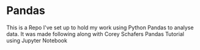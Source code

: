 # Pandas
This is a Repo I've set up to hold my work using Python Pandas to analyse data. It was made following along with Corey Schafers Pandas Tutorial using Jupyter Notebook

